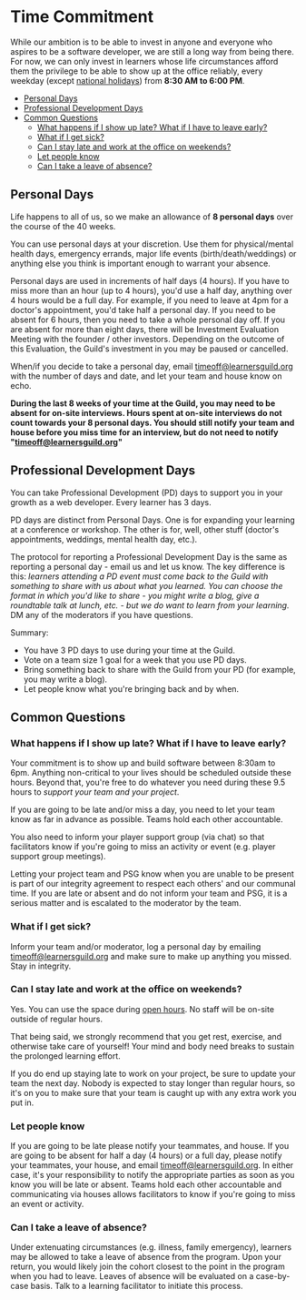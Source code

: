 # Time Commitment

While our ambition is to be able to invest in anyone and everyone who aspires to be a software developer, we are still a long way from being there. For now, we can only invest in learners whose life circumstances afford them the privilege to be able to show up at the office reliably, every weekday \(except [national holidays](../General/Holiday_List.md)\) from **8:30 AM to 6:00 PM**.

<!-- TOC depthFrom:2 depthTo:6 withLinks:1 updateOnSave:2 orderedList:0 -->

- [Personal Days](#personal-days)
- [Professional Development Days](#professional-development-days)
- [Common Questions](#common-questions)
  - [What happens if I show up late? What if I have to leave early?](#what-happens-if-i-show-up-late-what-if-i-have-to-leave-early)
  - [What if I get sick?](#what-if-i-get-sick)
  - [Can I stay late and work at the office on weekends?](#can-i-stay-late-and-work-at-the-office-on-weekends)
  - [Let people know](#let-people-know)
  - [Can I take a leave of absence?](#can-i-take-a-leave-of-absence)

<!-- /TOC -->

## Personal Days

Life happens to all of us, so we make an allowance of **8 personal days** over the course of the 40 weeks.

You can use personal days at your discretion. Use them for physical/mental health days, emergency errands, major life events \(birth/death/weddings\) or anything else you think is important enough to warrant your absence.

Personal days are used in increments of half days \(4 hours\). If you have to miss more than an hour \(up to 4 hours\), you'd use a half day, anything over 4 hours would be a full day. For example, if you need to leave at 4pm for a doctor's appointment, you'd take half a personal day. If you need to be absent for 6 hours, then you need to take a whole personal day off. If you are absent for more than eight days, there will be Investment Evaluation Meeting with the founder / other investors. Depending on the outcome of this Evaluation, the Guild's investment in you may be paused or cancelled.

When/if you decide to take a personal day, email [timeoff@learnersguild.org][email-timeoff] with the number of days and date, and let your team and house know on echo.

**During the last 8 weeks of your time at the Guild, you may need to be absent for on-site interviews. Hours spent at on-site interviews do not count towards your 8 personal days. You should still notify your team and house before you miss time for an interview, but do not need to notify "[timeoff@learnersguild.org][email-timeoff]"**

## Professional Development Days

You can take Professional Development (PD) days to support you in your growth as a web developer. Every learner has 3 days.

PD days are distinct from Personal Days. One is for expanding your learning at a conference or workshop. The other is for, well, other stuff (doctor's appointments, weddings, mental health day, etc.).

The protocol for reporting a Professional Development Day is the same as reporting a personal day - email us and let us know. The key difference is this: _learners attending a PD event must come back to the Guild with something to share with us about what you learned. You can choose the format in which you'd like to share - you might write a blog, give a roundtable talk at lunch, etc. - but we do want to learn from your learning._ DM any of the moderators if you have questions.

Summary:

- You have 3 PD days to use during your time at the Guild.
- Vote on a team size 1 goal for a week that you use PD days.
- Bring something back to share with the Guild from your PD (for example, you may write a blog).
- Let people know what you're bringing back and by when.

## Common Questions

### What happens if I show up late? What if I have to leave early?

Your commitment is to show up and build software between 8:30am to 6pm. Anything non-critical to your lives should be scheduled outside these hours. Beyond that, you're free to do whatever you need during these 9.5 hours to _support your team and your project_.

If you are going to be late and/or miss a day, you need to let your team know as far in advance as possible. Teams hold each other accountable.

You also need to inform your player support group \(via chat\) so that facilitators know if you're going to miss an activity or event \(e.g. player support group meetings\).

Letting your project team and PSG know when you are unable to be present is part of our integrity agreement to respect each others' and our communal time. If you are late or absent and do not inform your team and PSG, it is a serious matter and is escalated to the moderator by the team.

### What if I get sick?

Inform your team and/or moderator, log a personal day by emailing [timeoff@learnersguild.org][email-timeoff] and make sure to make up anything you missed. Stay in integrity.

### Can I stay late and work at the office on weekends?

Yes. You can use the space during [open hours](../Oakland_Building.md#hours). No staff will be on-site outside of regular hours.

That being said, we strongly recommend that you get rest, exercise, and otherwise take care of yourself! Your mind and body need breaks to sustain the prolonged learning effort.

If you do end up staying late to work on your project, be sure to update your team the next day. Nobody is expected to stay longer than regular hours, so it's on you to make sure that your team is caught up with any extra work you put in.

### Let people know

If you are going to be late please notify your teammates, and house. If you are going to be absent for half a day \(4 hours\) or a full day, please notify your teammates, your house, and email [timeoff@learnersguild.org][email-timeoff]. In either case, it's your responsibility to notify the appropriate parties as soon as you know you will be late or absent. Teams hold each other accountable and communicating via houses allows facilitators to know if you're going to miss an event or activity.

### Can I take a leave of absence?

Under extenuating circumstances \(e.g. illness, family emergency\), learners may be allowed to take a leave of absence from the program. Upon your return, you would likely join the cohort closest to the point in the program when you had to leave. Leaves of absence will be evaluated on a case-by-case basis. Talk to a learning facilitator to initiate this process.

[email-timeoff]: mailto:timeoff@learnersguild.org
